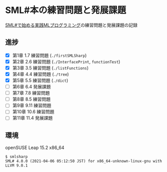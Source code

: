 # SML#本の練習問題と発展課題

[SML#で始める実践MLプログラミング](https://www.kyoritsu-pub.co.jp/bookdetail/9784320124714)の練習問題と発展課題の記録

## 進捗

- [x] 第1章 1.7 練習問題 (`./firstSMLSharp`)
- [x] 第2章 2.6 練習問題 (`./InterfacePrint`, `functionTest`)
- [x] 第3章 3.5 練習問題 (`./listFunctions`)
- [x] 第4章 4.4 練習問題 (`./tree`)
- [x] 第5章 5.5 練習問題 (`./dict`)
- [ ] 第6章 6.4 発展課題
- [ ] 第7章 7.8 練習問題
- [ ] 第8章 8.5 練習問題
- [ ] 第9章 9.11 練習問題
- [ ] 第10章 10.6 練習問題
- [ ] 第11章 11.4 発展課題

## 環境

openSUSE Leap 15.2 x86_64

```
$ smlsharp
SML# 4.0.0 (2021-04-06 05:12:50 JST) for x86_64-unknown-linux-gnu with LLVM 9.0.1
```

